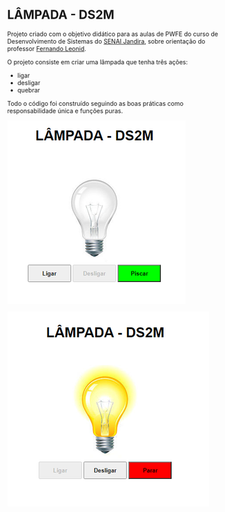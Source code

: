 # LÂMPADA - DS2M
Projeto criado com o objetivo didático para as aulas de PWFE do curso de Desenvolvimento de Sistemas do [SENAI Jandira](https://jandira.sp.senai.br/), sobre orientação do professor [Fernando Leonid](https://github.com/fernandoleonid).

O projeto consiste em criar uma lâmpada que tenha três ações:
* ligar 
* desligar
* quebrar

Todo o código foi construído seguindo as boas práticas como responsabilidade única e funções puras.

![](img/projeto.png)

![](img/parar.png)